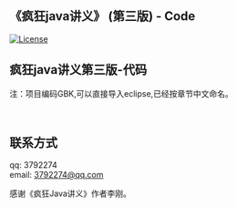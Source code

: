 ## 《疯狂java讲义》 (第三版) - Code
[![License](https://img.shields.io/cocoapods/l/RHSocketKit.svg)](http://www.apache.org/licenses/)



## 疯狂java讲义第三版-代码</br> 
注：项目编码GBK,可以直接导入eclipse,已经按章节中文命名。


 
 
   
</br>

## 联系方式
qq:        3792274<br/>
email:     <3792274@qq.com><br/>

感谢《疯狂Java讲义》作者李刚。</br>
